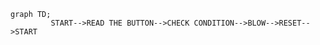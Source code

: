 
```mermaid
graph TD;
         START-->READ THE BUTTON-->CHECK CONDITION-->BLOW-->RESET-->START
```         
